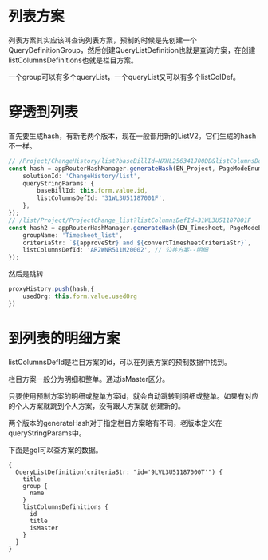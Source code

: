 # 列表方案
列表方案其实应该叫查询列表方案，预制的时候是先创建一个QueryDefinitionGroup，然后创建QueryListDefinition也就是查询方案，在创建listColumnsDefinitions也就是栏目方案。

一个group可以有多个queryList，一个queryList又可以有多个listColDef。

# 穿透到列表

首先要生成hash，有新老两个版本，现在一般都用新的ListV2。它们生成的hash不一样。
```ts
// /Project/ChangeHistory/list?baseBillId=NXHL256341J00DD&listColumnsDefId=31WL3U51187001F&isBase=false
const hash = appRouterHashManager.generateHash(EN_Project, PageModeEnum.List, {
    solutionId: 'ChangeHistory/list',
    queryStringParams: { 
        baseBillId: this.form.value.id,
        listColumnsDefId: '31WL3U51187001F',
    },
});
// /list/Project/ProjectChange_list?listColumnsDefId=31WL3U51187001F
const hash2 = appRouterHashManager.generateHash(EN_Timesheet, PageModeEnum.ListV2, {
    groupName: 'Timesheet_list',
    criteriaStr: `${approveStr} and ${convertTimesheetCriteriaStr}`,
    listColumnsDefId: 'AR2WNR511M20002', // 公共方案--明细
});
```

然后是跳转
```ts
proxyHistory.push(hash,{
    usedOrg: this.form.value.usedOrg
})
```

# 到列表的明细方案

listColumnsDefId是栏目方案的id，可以在列表方案的预制数据中找到。

栏目方案一般分为明细和整单。通过isMaster区分。

只要使用预制方案的明细或整单方案id，就会自动跳转到明细或整单。如果有对应的个人方案就跳到个人方案，没有跟人方案就 创建新的。

两个版本的generateHash对于指定栏目方案略有不同，老版本定义在queryStringParams中。

下面是gql可以查方案的数据。
```
{
  QueryListDefinition(criteriaStr: "id='9LVL3U51187000T'") {
    title
    group {
      name
    }
    listColumnsDefinitions {
      id
      title
      isMaster
    }
  }
}
```